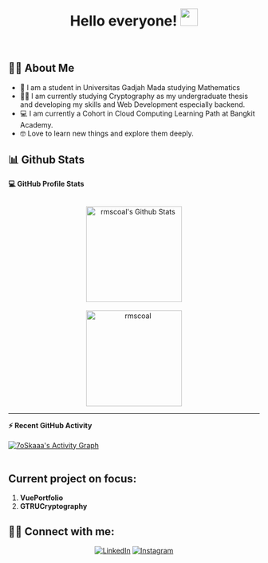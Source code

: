 <h1 align="center"> Hello everyone! <img src="https://media.giphy.com/media/hvRJCLFzcasrR4ia7z/giphy.gif" width="35"></h1>   

<br>

## :sassy_man: About Me

- :school: I am a student in Universitas Gadjah Mada studying Mathematics
- :student: I am currently studying Cryptography as my undergraduate thesis and developing my skills and Web Development especially backend.
- :computer: I am currently a Cohort in Cloud Computing Learning Path at Bangkit Academy.
- :nerd_face: Love to learn new things and explore them deeply.

## 📊 Github Stats

  <summary><b>💻 GitHub Profile Stats</b></summary>
  <br/>
  <p align="center">
   	<img alt="rmscoal's Github Stats" src="https://github-readme-stats.vercel.app/api?username=rmscoal&theme=ocean_dark&hide=contribs,prs" height="192px"/>
<br/>
  &nbsp;
	<br>
	  <img src="https://github-readme-stats.vercel.app/api/top-langs/?username=rmscoal&layout=compact&theme=ocean_dark" alt="rmscoal" height="192px"/>
  <br/>
  </p>

----

  <summary><b>⚡ Recent GitHub Activity</b></summary>
  <br/>
   <a href="https://github.com/rmscoal"><img alt="7oSkaaa's Activity Graph" src="https://activity-graph.herokuapp.com/graph?username=rmscoal&custom_title=rmscoal's%20Contribution%20Graph&theme=react-dark" /></a>
  <br/>

<br/>

## Current project on focus:
1. <b>VuePortfolio</b>
2. <b>GTRUCryptography</b>


## 🙋‍♂️ Connect with me:

<p align="center">
  <a href="https://www.linkedin.com/in/rifky-satyana/"><img alt="LinkedIn" title="LinkedIn" src="https://img.shields.io/badge/-LinkedIn-0077B5?style=for-the-badge&logo=linkedin&logoColor=white"/></a>
  <a href="https://www.instagram.com/rms_coal/"><img alt="Instagram" title="Instagram" src="https://img.shields.io/badge/-Instagram-E1306C?style=for-the-badge&logo=instagram&logoColor=white"/></a>
</p>
